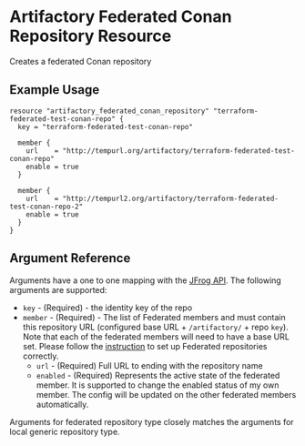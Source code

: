 # Artifactory Federated Conan Repository Resource

Creates a federated Conan repository

## Example Usage

```hcl
resource "artifactory_federated_conan_repository" "terraform-federated-test-conan-repo" {
  key = "terraform-federated-test-conan-repo"

  member {
    url    = "http://tempurl.org/artifactory/terraform-federated-test-conan-repo"
    enable = true
  }

  member {
    url    = "http://tempurl2.org/artifactory/terraform-federated-test-conan-repo-2"
    enable = true
  }
}
```

## Argument Reference

Arguments have a one to one mapping with the [JFrog API](https://www.jfrog.com/confluence/display/JFROG/Repository+Configuration+JSON#RepositoryConfigurationJSON-FederatedRepository). The following arguments are supported:

* `key` - (Required) - the identity key of the repo
* `member` - (Required) - The list of Federated members and must contain this repository URL (configured base URL + `/artifactory/` + repo `key`). Note that each of the federated members will need to have a base URL set. Please follow the [instruction](https://www.jfrog.com/confluence/display/JFROG/Working+with+Federated+Repositories#WorkingwithFederatedRepositories-SettingUpaFederatedRepository) to set up Federated repositories correctly.
    * `url` - (Required) Full URL to ending with the repository name
    * `enabled` - (Required) Represents the active state of the federated member. It is supported to change the enabled status of my own member. The config will be updated on the other federated members automatically.

Arguments for federated repository type closely matches the arguments for local generic repository type.
